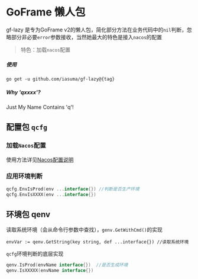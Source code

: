 # GoFrame 懒人包
gf-lazy 是专为GoFrame v2的懒人包，简化部分方法在业务代码中的`nil`判断，忽略部分非必要`error`参数接收，当然她最大的特色是接入`nacos`的配置

> 特色：加载`nacos`配置

##### 使用
```
go get -u github.com/iasuma/gf-lazy@{tag}
```

##### Why 'qxxxx'?
Just My Name Contains 'q'!

## 配置包 `qcfg`

### 加载`Nacos`配置

使用方法详见[Nacos配置说明](os/qcfg/README_nacos.md)

### 应用环境判断
``` go
qcfg.EnvIsProd(env ...interface{}) //判断是否生产环境
qcfg.EnvIsXXXX(env ...interface{})
```

## 环境包 qenv

读取系统环境（会从命令行参数中查找），`genv.GetWithCmd()`的实现

```
envVar := qenv.GetString(key string, def ...interface{}) //读取系统环境
```

`qcfg`环境判断的底层实现

``` go
qenv.IsProd(envName interface{})  //是否生成环境
qenv.IsXXXXX(envName interface{})
```

